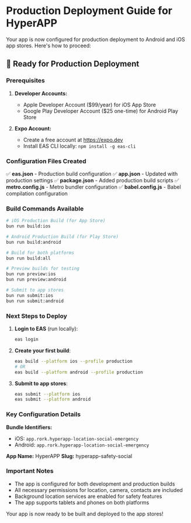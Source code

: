 # Production Deployment Guide for HyperAPP

Your app is now configured for production deployment to Android and iOS app stores. Here's how to proceed:

## 🚀 Ready for Production Deployment

### Prerequisites
1. **Developer Accounts:**
   - Apple Developer Account ($99/year) for iOS App Store
   - Google Play Developer Account ($25 one-time) for Android Play Store

2. **Expo Account:**
   - Create a free account at https://expo.dev
   - Install EAS CLI locally: `npm install -g eas-cli`

### Configuration Files Created
✅ **eas.json** - Production build configuration
✅ **app.json** - Updated with production settings
✅ **package.json** - Added production build scripts
✅ **metro.config.js** - Metro bundler configuration
✅ **babel.config.js** - Babel compilation configuration

### Build Commands Available
```bash
# iOS Production Build (for App Store)
bun run build:ios

# Android Production Build (for Play Store)
bun run build:android

# Build for both platforms
bun run build:all

# Preview builds for testing
bun run preview:ios
bun run preview:android

# Submit to app stores
bun run submit:ios
bun run submit:android
```

### Next Steps to Deploy

1. **Login to EAS** (run locally):
   ```bash
   eas login
   ```

2. **Create your first build**:
   ```bash
   eas build --platform ios --profile production
   # OR
   eas build --platform android --profile production
   ```

3. **Submit to app stores**:
   ```bash
   eas submit --platform ios
   eas submit --platform android
   ```

### Key Configuration Details

**Bundle Identifiers:**
- iOS: `app.rork.hyperapp-location-social-emergency`
- Android: `app.rork.hyperapp-location-social-emergency`

**App Name:** HyperAPP
**Slug:** hyperapp-safety-social

### Important Notes
- The app is configured for both development and production builds
- All necessary permissions for location, camera, contacts are included
- Background location services are enabled for safety features
- The app supports tablets and phones on both platforms

Your app is now ready to be built and deployed to the app stores!
